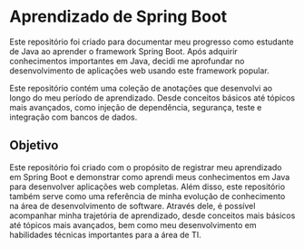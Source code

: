 # Aprendizado de Spring Boot

Este repositório foi criado para documentar meu progresso como estudante de Java ao aprender o framework Spring Boot. Após adquirir conhecimentos importantes em Java, decidi me aprofundar no desenvolvimento de aplicações web usando este framework popular.

Este repositório contém uma coleção de anotações que desenvolvi ao longo do meu período de aprendizado. Desde conceitos básicos até tópicos mais avançados, como injeção de dependência, segurança, teste e integração com bancos de dados.

## Objetivo

Este repositório foi criado com o propósito de registrar meu aprendizado em Spring Boot e demonstrar como aprendi meus conhecimentos em Java para desenvolver aplicações web completas. Além disso, este repositório também serve como uma referência de minha evolução de conhecimento na área de desenvolvimento de software. Através dele, é possível acompanhar minha trajetória de aprendizado, desde conceitos mais básicos até tópicos mais avançados, bem como meu desenvolvimento em habilidades técnicas importantes para a área de TI. 

